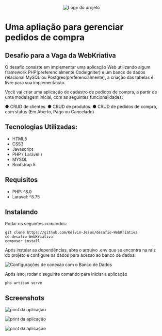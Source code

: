 <p align="center">
<img src="https://i.ibb.co/Kq7GBxN/image.png" alt="Logo do projeto" border="0">
</p>

<p align="center">
    <h1>Uma apliação para gerenciar pedidos de compra</h1>
</p>

## Desafio para a Vaga da WebKriativa

<p>O desafio consiste em implementar uma aplicação Web utilizando algum framework
PHP(preferencialmente CodeIgniter) e um banco de dados relacional MySQL ou
Postgres(preferencialmente), a criação das tabelas é livre para sua implementação.
</p>
<p>
Você vai criar uma aplicação de cadastro de pedidos de compra, a partir de uma modelagem inicial,
com as seguintes funcionalidades:</p>
● CRUD de clientes.
● CRUD de produtos.
● CRUD de pedidos de compra, com status (Em Aberto, Pago ou Cancelado)

## Tecnologias Utilizadas:
<ul>
    <li>HTML5</li>
    <li>CSS3</li>
    <li>Javascript</li>
    <li>PHP ( Laravel )</li>
    <li>MYSQL</li>
    <li>Bootstrap 5</li>
</ul>

## Requisitos

<ul>
    <li>PHP: ^8.0</li>
    <li>Laravel: ^8.75</li>
</ul>

## Instalando

Rodar os seguintes comandos:
```
git clone https://github.com/Kelvin-Jesus/desafio-WebKriativa
cd desafio-WebKriativa
composer install
```
<p>Após instalar as dependências, abra o arquivo .env que se encontra na raiz do projeto e configure os dados para acesso ao banco de dados:</p>
<img src="https://i.ibb.co/VxPy3dM/image.png" alt="Configurações de conexão com o Banco de Dados">

Após isso, rodar o seguinte comando para iniciar a aplicação
```
php artisan serve
```

## Screenshots
<p>
    <img src="https://i.ibb.co/Yt3Wrmk/image.png" alt="print da aplicação">
</p>
<p>
    <img src="https://i.ibb.co/8sQWD7f/image.png" alt="print da aplicação">
</p>
<p>
    <img src="https://i.ibb.co/C6B3pGc/image.png" alt="print da aplicação">
</p>